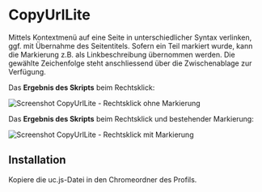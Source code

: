 # CopyUrlLite
Mittels Kontextmenü auf eine Seite in unterschiedlicher Syntax verlinken, ggf. mit Übernahme des Seitentitels. 
Sofern ein Teil markiert wurde, kann die Markierung z.B. als Linkbeschreibung übernommen werden. 
Die gewählte Zeichenfolge steht anschliessend über die Zwischenablage zur Verfügung.

Das **Ergebnis des Skripts** beim Rechtsklick:

![Screenshot CopyUrlLite - Rechtsklick ohne Markierung](https://github.com/ardiman/userChrome.js/raw/master/copyurllite/scr_copyurlli_rec.png)

Das **Ergebnis des Skripts** beim Rechtsklick und bestehender Markierung:

![Screenshot CopyUrlLite - Rechtsklick mit Markierung](https://github.com/ardiman/userChrome.js/raw/master/copyurllite/scr_copyurlli_mar.png)

## Installation
Kopiere die uc.js-Datei in den Chromeordner des Profils.

